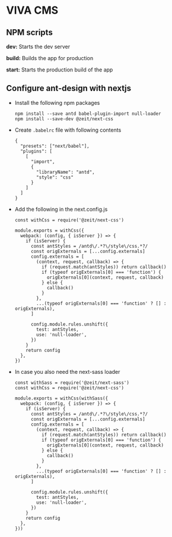 # VIVA CMS

## NPM scripts

**dev:** Starts the dev server

**build:** Builds the app for production

**start:** Starts the production build of the app

## Configure ant-design with nextjs
- Install the following npm packages
    
      npm install --save antd babel-plugin-import null-loader
      npm install --save-dev @zeit/next-css
    
- Create `.babelrc` file with following contents

      {
        "presets": ["next/babel"],
        "plugins": [
          [
            "import",
            {
              "libraryName": "antd",
              "style": "css"
            }
          ]
        ]
      }

- Add the following in the next.config.js

      const withCss = require('@zeit/next-css')
      
      module.exports = withCss({
        webpack: (config, { isServer }) => {
          if (isServer) {
            const antStyles = /antd\/.*?\/style\/css.*?/
            const origExternals = [...config.externals]
            config.externals = [
              (context, request, callback) => {
                if (request.match(antStyles)) return callback()
                if (typeof origExternals[0] === 'function') {
                  origExternals[0](context, request, callback)
                } else {
                  callback()
                }
              },
              ...(typeof origExternals[0] === 'function' ? [] : origExternals),
            ]
      
            config.module.rules.unshift({
              test: antStyles,
              use: 'null-loader',
            })
          }
          return config
        },
      })
      
- In case you also need the next-sass loader
    
      const withSass = require('@zeit/next-sass')
      const withCss = require('@zeit/next-css')
      
      module.exports = withCss(withSass({
        webpack: (config, { isServer }) => {
          if (isServer) {
            const antStyles = /antd\/.*?\/style\/css.*?/
            const origExternals = [...config.externals]
            config.externals = [
              (context, request, callback) => {
                if (request.match(antStyles)) return callback()
                if (typeof origExternals[0] === 'function') {
                  origExternals[0](context, request, callback)
                } else {
                  callback()
                }
              },
              ...(typeof origExternals[0] === 'function' ? [] : origExternals),
            ]
      
            config.module.rules.unshift({
              test: antStyles,
              use: 'null-loader',
            })
          }
          return config
        },
      }))

